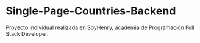 # Single-Page-Countries-Backend

Proyecto individual realizada en SoyHenry, academia de Programación Full Stack Developer.


